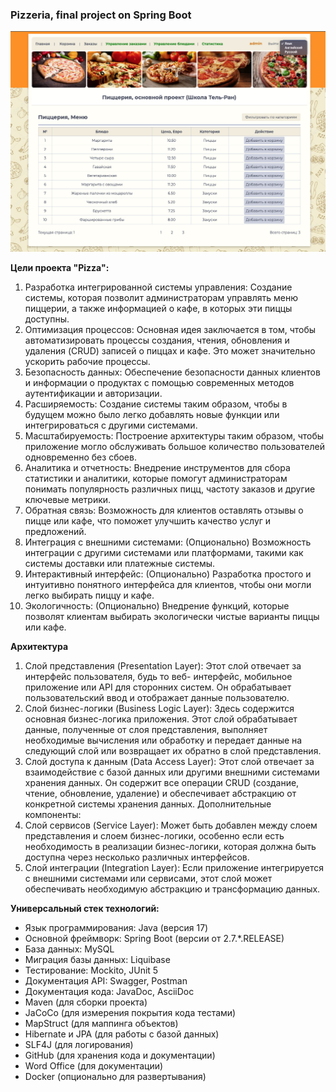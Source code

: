 ### **Pizzeria, final project on Spring Boot**
![Project view](https://github.com/sergey-zabolotnyi/project-spring-pizza/blob/main/src/main/resources/static/pics/pizza_screenshot.png)

**Цели проекта "Pizza":**
1. Разработка интегрированной системы управления: Создание системы, которая позволит администраторам управлять меню пиццерии, а также информацией о кафе, в которых эти пиццы доступны.
2. Оптимизация процессов: Основная идея заключается в том, чтобы автоматизировать процессы создания, чтения, обновления и удаления (CRUD) записей о пиццах и кафе. Это может значительно ускорить рабочие процессы.
3. Безопасность данных: Обеспечение безопасности данных клиентов и информации о продуктах с помощью современных методов аутентификации и авторизации.
4. Расширяемость: Создание системы таким образом, чтобы в будущем можно было легко добавлять новые функции или интегрироваться с другими системами.
5. Масштабируемость: Построение архитектуры таким образом, чтобы приложение могло обслуживать большое количество пользователей одновременно без сбоев.
6. Аналитика и отчетность: Внедрение инструментов для сбора статистики и аналитики, которые помогут администраторам понимать популярность различных пицц, частоту заказов и другие ключевые метрики.
7. Обратная связь: Возможность для клиентов оставлять отзывы о пицце или кафе, что поможет улучшить
   качество услуг и предложений.
8. Интеграция с внешними системами: (Опционально) Возможность интеграции с другими системами или
   платформами, такими как системы доставки или платежные системы.
9. Интерактивный интерфейс: (Опционально) Разработка простого и интуитивно понятного интерфейса для
   клиентов, чтобы они могли легко выбирать пиццу и кафе.
10. Экологичность: (Опционально) Внедрение функций, которые позволят клиентам выбирать экологически чистые варианты пиццы или кафе.

**Архитектура**
1. Слой представления (Presentation Layer): Этот слой отвечает за интерфейс пользователя, будь то веб- интерфейс, мобильное приложение или API для сторонних систем. Он обрабатывает пользовательский ввод и отображает данные пользователю.
2. Слой бизнес-логики (Business Logic Layer): Здесь содержится основная бизнес-логика приложения. Этот слой обрабатывает данные, полученные от слоя представления, выполняет необходимые вычисления или обработку и передает данные на следующий слой или возвращает их обратно в слой представления.
3. Слой доступа к данным (Data Access Layer): Этот слой отвечает за взаимодействие с базой данных или другими внешними системами хранения данных. Он содержит все операции CRUD (создание, чтение, обновление, удаление) и обеспечивает абстракцию от конкретной системы хранения данных.
   Дополнительные компоненты:
4. Слой сервисов (Service Layer): Может быть добавлен между слоем представления и слоем бизнес-логики, особенно если есть необходимость в реализации бизнес-логики, которая должна быть доступна через несколько различных интерфейсов.
5. Слой интеграции (Integration Layer): Если приложение интегрируется с внешними системами или сервисами, этот слой может обеспечивать необходимую абстракцию и трансформацию данных.

**Универсальный стек технологий:**
* Язык программирования: Java (версия 17)
* Основной фреймворк: Spring Boot (версии от 2.7.*.RELEASE)
* База данных: MySQL
* Миграция базы данных: Liquibase
* Тестирование: Mockito, JUnit 5
* Документация API: Swagger, Postman
* Документация кода: JavaDoc, AsciiDoc
* Maven (для сборки проекта)
* JaCoCo (для измерения покрытия кода тестами)
* MapStruct (для маппинга объектов)
* Hibernate и JPA (для работы с базой данных)
* SLF4J (для логирования)
* GitHub (для хранения кода и документации)
* Word Office (для документации)
* Docker (опционально для развертывания)

